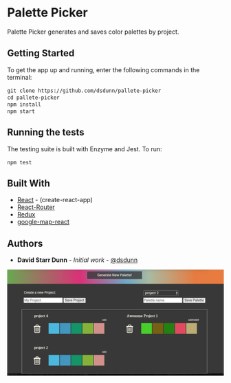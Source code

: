 # Palette Picker

Palette Picker generates and saves color palettes by project.

## Getting Started

To get the app up and running, enter the following commands in the terminal:

```
git clone https://github.com/dsdunn/pallete-picker
cd pallete-picker
npm install
npm start
```

## Running the tests

The testing suite is built with Enzyme and Jest. To run:

```
npm test
```


## Built With

* [React](https://reactjs.org/) - (create-react-app)
* [React-Router](https://reacttraining.com/react-router/web/guides/philosophy) 
* [Redux](https://redux.js.org/)
* [google-map-react](https://www.npmjs.com/package/google-map-react) 


## Authors

* **David Starr Dunn** - *Initial work* - [@dsdunn](https://github.com/dsdunn)


![bottom](./palette-picker2.png)


